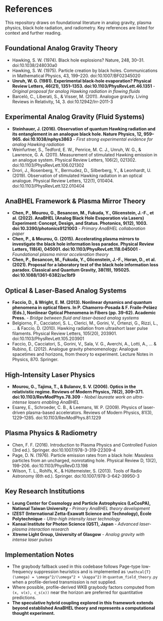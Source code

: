 # References

This repository draws on foundational literature in analog gravity, plasma physics, black hole radiation, and radiometry. Key references are listed for context and further reading.

## Foundational Analog Gravity Theory

- Hawking, S. W. (1974). Black hole explosions? Nature, 248, 30–31. doi:10.1038/248030a0
- Hawking, S. W. (1975). Particle creation by black holes. Communications in Mathematical Physics, 43, 199–220. doi:10.1007/BF02345020
- **Unruh, W. G. (1981). Experimental black-hole evaporation? Physical Review Letters, 46(21), 1351–1353. doi:10.1103/PhysRevLett.46.1351** - *Original proposal for analog Hawking radiation in flowing fluids*
- Barceló, C., Liberati, S., & Visser, M. (2011). Analogue gravity. Living Reviews in Relativity, 14, 3. doi:10.12942/lrr-2011-3

## Experimental Analog Gravity (Fluid Systems)

- **Steinhauer, J. (2016). Observation of quantum Hawking radiation and its entanglement in an analogue black hole. Nature Physics, 12, 959–965. doi:10.1038/nphys3863** - *First strong experimental evidence for analog Hawking radiation*
- Weinfurtner, S., Tedford, E. W., Penrice, M. C. J., Unruh, W. G., & Lawrence, G. A. (2011). Measurement of stimulated Hawking emission in an analogue system. Physical Review Letters, 106(2), 021302. doi:10.1103/PhysRevLett.106.021302
- Drori, J., Rosenberg, Y., Bermudez, D., Silberberg, Y., & Leonhardt, U. (2019). Observation of stimulated Hawking radiation in an optical analogue. Physical Review Letters, 122(1), 010404. doi:10.1103/PhysRevLett.122.010404

## AnaBHEL Framework & Plasma Mirror Theory

- **Chen, P., Mourou, G., Besancon, M., Fukuda, Y., Glicenstein, J.-F., et al. (2022). AnaBHEL (Analog Black Hole Evaporation via Lasers) Experiment: Concept, Design, and Status. Photonics, 9(12), 1003. doi:10.3390/photonics9121003** - *Primary AnaBHEL collaboration paper*
- **Chen, P., & Mourou, G. (2015). Accelerating plasma mirrors to investigate the black hole information loss paradox. Physical Review Letters, 118(4), 045001. doi:10.1103/PhysRevLett.118.045001** - *Foundational plasma mirror acceleration theory*
- **Chen, P., Besancon, M., Fukuda, Y., Glicenstein, J.-F., Horan, D., et al. (2021). Proposal for a laboratory test of the black hole information loss paradox. Classical and Quantum Gravity, 38(19), 195025. doi:10.1088/1361-6382/ac1bf9**

## Optical & Laser-Based Analog Systems  

- **Faccio, D., & Wright, E. M. (2013). Nonlinear dynamics and quantum phenomena in optical fibers. In P. Chamorro-Posada & F. Fraile-Peláez (Eds.), Nonlinear Optical Phenomena in Fibers (pp. 39-62). Academic Press.** - *Bridge between fluid and laser-based analog systems*
- Belgiorno, F., Cacciatori, S. L., Clerici, M., Gorini, V., Ortenzi, G., Rizzi, L., ... & Faccio, D. (2010). Hawking radiation from ultrashort laser pulse filaments. Physical Review Letters, 105(20), 203901. doi:10.1103/PhysRevLett.105.203901
- Faccio, D., Cacciatori, S., Gorini, V., Sala, V. G., Averchi, A., Lotti, A., ... & Rubino, E. (2012). Analogue gravity phenomenology: Analogue spacetimes and horizons, from theory to experiment. Lecture Notes in Physics, 870. Springer.

## High-Intensity Laser Physics

- **Mourou, G., Tajima, T., & Bulanov, S. V. (2006). Optics in the relativistic regime. Reviews of Modern Physics, 78(2), 309–371. doi:10.1103/RevModPhys.78.309** - *Nobel laureate work on ultra-intense lasers enabling AnaBHEL*
- Esarey, E., Schroeder, C. B., & Leemans, W. P. (2009). Physics of laser-driven plasma-based accelerators. Reviews of Modern Physics, 81(3), 1229–1285. doi:10.1103/RevModPhys.81.1229

## Plasma Physics & Radiometry

- Chen, F. F. (2016). Introduction to Plasma Physics and Controlled Fusion (3rd ed.). Springer. doi:10.1007/978-3-319-22309-4
- Page, D. N. (1976). Particle emission rates from a black hole: Massless particles from an uncharged, nonrotating hole. Physical Review D, 13(2), 198–206. doi:10.1103/PhysRevD.13.198
- Wilson, T. L., Rohlfs, K., & Hüttemeister, S. (2013). Tools of Radio Astronomy (6th ed.). Springer. doi:10.1007/978-3-642-39950-3

## Key Research Institutions

- **Leung Center for Cosmology and Particle Astrophysics (LeCosPA), National Taiwan University** - *Primary AnaBHEL theory development*
- **IZEST (International Zetta-Exawatt Science and Technology), École Polytechnique** - *Ultra-high intensity laser technology*
- **Kansai Institute for Photon Science (QST), Japan** - *Advanced laser-plasma interaction research*
- **Xtreme Light Group, University of Glasgow** - *Analog gravity with intense laser pulses*

## Implementation Notes

- The graybody fallback used in this codebase follows Page-type low-frequency suppression heuristics and is implemented as `\mathcal{T}(\omega) = \omega^2/(\omega^2 + \kappa^2)` in `quantum_field_theory.py` when a profile-derived transmission is not supplied.
- Where possible, profile-derived WKB graybody factors computed from `(x, v(x), c_s(x))` near the horizon are preferred for quantitative predictions.
- **The speculative hybrid coupling explored in this framework extends beyond established AnaBHEL theory and represents a computational thought experiment.**

